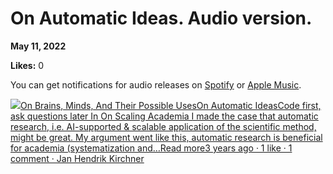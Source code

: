 # On Automatic Ideas. Audio version.

**May 11, 2022**

**Likes:** 0

You can get notifications for audio releases on [Spotify](https://open.spotify.com/show/6vHVA4oHPEnt3AqJF6WB64) or [Apple Music](https://podcasts.apple.com/us/podcast/on-brains-minds-and-their-possible-uses/id1617525316).

[![](https://substackcdn.com/image/fetch/w_56,c_limit,f_auto,q_auto:good,fl_progressive:steep/https%3A%2F%2Fbucketeer-e05bbc84-baa3-437e-9518-adb32be77984.s3.amazonaws.com%2Fpublic%2Fimages%2F3c853a3b-98b1-478d-b392-7c3bd57af339_1280x1280.png)On Brains, Minds, And Their Possible UsesOn Automatic IdeasCode first, ask questions later In On Scaling Academia I made the case that automatic research, i.e. AI-supported & scalable application of the scientific method, might be great. My argument went like this, automatic research is beneficial for academia (systematization and…Read more3 years ago · 1 like · 1 comment · Jan Hendrik Kirchner](https://universalprior.substack.com/p/on-automatic-ideas?utm_source=substack&utm_campaign=post_embed&utm_medium=web)
